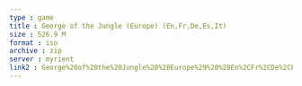 ```yaml
---
type : game
title : George of the Jungle (Europe) (En,Fr,De,Es,It)
size : 526.9 M
format : iso
archive : zip
server : myrient
link2 : George%20of%20the%20Jungle%20%28Europe%29%20%28En%2CFr%2CDe%2CEs%2CIt%29
---
```

